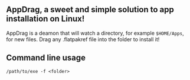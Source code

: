 ## AppDrag, a sweet and simple solution to app installation on Linux!
AppDrag is a deamon that will watch a directory, for example `$HOME/Apps`, for new files. Drag any .flatpakref file into the folder to install it!

## Command line usage
`/path/to/exe -f <folder>`